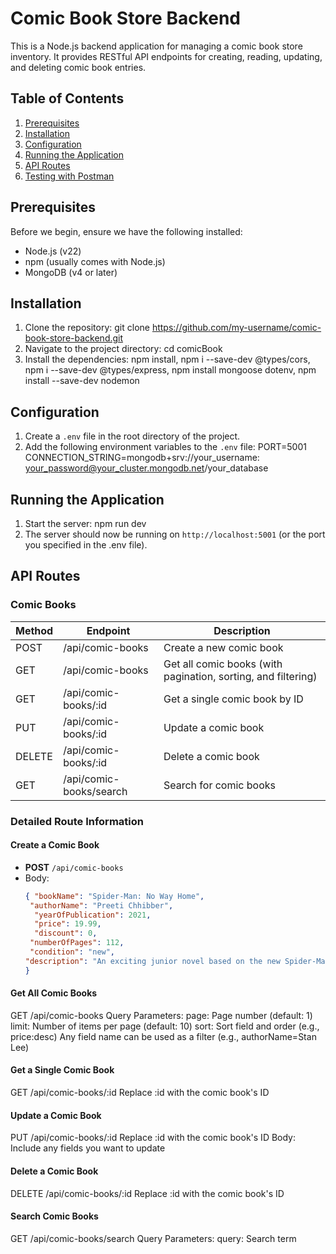 # Comic Book Store Backend

This is a Node.js backend application for managing a comic book store inventory. It provides RESTful API endpoints for creating, reading, updating, and deleting comic book entries.

## Table of Contents

1. [Prerequisites](#prerequisites)
2. [Installation](#installation)
3. [Configuration](#configuration)
4. [Running the Application](#running-the-application)
5. [API Routes](#api-routes)
6. [Testing with Postman](#testing-with-postman)

## Prerequisites
Before we begin, ensure we have the following installed:
- Node.js (v22)
- npm (usually comes with Node.js)
- MongoDB (v4 or later)

## Installation
1. Clone the repository: git clone https://github.com/my-username/comic-book-store-backend.git
2. Navigate to the project directory: cd comicBook
3. Install the dependencies: 
   npm install,
   npm i --save-dev @types/cors,
   npm i --save-dev @types/express,
   npm install mongoose dotenv,
   npm install --save-dev nodemon 
 
## Configuration
1. Create a `.env` file in the root directory of the project.
2. Add the following environment variables to the `.env` file: 
  PORT=5001
  CONNECTION_STRING=mongodb+srv://your_username: your_password@your_cluster.mongodb.net/your_database

## Running the Application
1. Start the server:  npm run dev
2. The server should now be running on `http://localhost:5001` (or the port you specified in the .env file).

## API Routes

### Comic Books

| Method | Endpoint | Description |
|--------|----------|-------------|
| POST | /api/comic-books | Create a new comic book |
| GET | /api/comic-books | Get all comic books (with pagination, sorting, and filtering) |
| GET | /api/comic-books/:id | Get a single comic book by ID |
| PUT | /api/comic-books/:id | Update a comic book |
| DELETE | /api/comic-books/:id | Delete a comic book |
| GET | /api/comic-books/search | Search for comic books |

### Detailed Route Information

#### Create a Comic Book
- **POST** `/api/comic-books`
- Body:
  ```json
  { "bookName": "Spider-Man: No Way Home",
   "authorName": "Preeti Chhibber",
    "yearOfPublication": 2021,
    "price": 19.99,
    "discount": 0,
   "numberOfPages": 112,
   "condition": "new",
  "description": "An exciting junior novel based on the new Spider-Man movie!"
  }

#### Get All Comic Books
GET /api/comic-books
   Query Parameters:
        page: Page number (default: 1)
        limit: Number of items per page (default: 10)
        sort: Sort field and order (e.g., price:desc)
        Any field name can be used as a filter (e.g., authorName=Stan Lee)

#### Get a Single Comic Book
GET /api/comic-books/:id
Replace :id with the comic book's ID

#### Update a Comic Book
PUT /api/comic-books/:id
Replace :id with the comic book's ID
Body: Include any fields you want to update

#### Delete a Comic Book
DELETE /api/comic-books/:id
Replace :id with the comic book's ID

#### Search Comic Books
GET /api/comic-books/search
Query Parameters:
query: Search term






